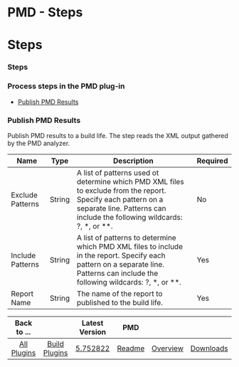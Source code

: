 
PMD - Steps
===========

# Steps



### Steps




 



### Process steps in the PMD plug-in


* [Publish PMD Results](#publish_pmd_results)




### Publish PMD Results


Publish PMD results to a build life. The step reads the XML output gathered by the PMD analyzer.





| Name | Type | Description | Required |
| --- | --- | --- | --- |
| Exclude Patterns | String | A list of patterns used ot determine which PMD XML files to exclude from the report. Specify each pattern on a separate line. Patterns can include the following wildcards: ?, \*, or \*\*. | No |
| Include Patterns | String | A list of patterns to determine which PMD XML files to include in the report. Specify each pattern on a separate line. Patterns can include the following wildcards: ?, \*, or \*\*. | Yes |
| Report Name | String | The name of the report to published to the build life. | Yes |





|Back to ...||Latest Version|PMD |||
| :---: | :---: | :---: | :---: | :---: | :---: |
|[All Plugins](../../index.md)|[Build Plugins](../README.md)|[5.752822](https://raw.githubusercontent.com/UrbanCode/IBM-UCB-PLUGINS/main/files/PMD/Pmd-5.752822.zip)|[Readme](README.md)|[Overview](overview.md)|[Downloads](downloads.md)|
